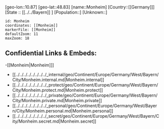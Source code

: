 ﻿---
location: [48.83,10.87]
mapzoom: [7,12] 
mapmarker: city 
type: City
tags:
- geo/City


SpocWebEntityId: 32554
isDeleted: false
confidential: public

---
[geo-lon::10.87]
[geo-lat::48.83]
[name::Monheim]
[Country::[[Germany]]]
[State :: [[../../Bayern]] ]
[Population::]
[Unknown::]


```leaflet
id: Monheim
coordinates: [[Monheim]]
markerFile: [[Monheim]]
defaultZoom: 11 
maxZoom: 18
```


## Confidential Links & Embeds: 
-[[Monheim|Monheim]]] 
- [[../../../../../../../../_internal/geo/Continent/Europe/Germany/West/Bayern/City/Monheim.internal.md|Monheim.internal]] 
- [[../../../../../../../../_protect/geo/Continent/Europe/Germany/West/Bayern/City/Monheim.protect.md|Monheim.protect]] 
- [[../../../../../../../../_private/geo/Continent/Europe/Germany/West/Bayern/City/Monheim.private.md|Monheim.private]] 
- [[../../../../../../../../_personal/geo/Continent/Europe/Germany/West/Bayern/City/Monheim.personal.md|Monheim.personal]] 
- [[../../../../../../../../_secret/geo/Continent/Europe/Germany/West/Bayern/City/Monheim.secret.md|Monheim.secret]] 
